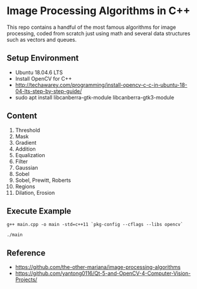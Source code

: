 # Image Processing Algorithms in C++

This repo contains a handful of the most famous algorithms for image processing, coded from scratch just using math and several data structures such as vectors and queues.

## Setup Environment
- Ubuntu 18.04.6 LTS
- Install OpenCV for C++
- http://techawarey.com/programming/install-opencv-c-c-in-ubuntu-18-04-lts-step-by-step-guide/
- sudo apt install libcanberra-gtk-module libcanberra-gtk3-module

## Content
1. Threshold
2. Mask
3. Gradient
4. Addition
5. Equalization
6. Filter
7. Gaussian
8. Sobel
9. Sobel, Prewitt, Roberts
10. Regions
11. Dilation, Erosion

## Execute Example
```
g++ main.cpp -o main -std=c++11 `pkg-config --cflags --libs opencv`
```
```
./main
```

## Reference
- https://github.com/the-other-mariana/image-processing-algorithms
- https://github.com/yantong0116/Qt-5-and-OpenCV-4-Computer-Vision-Projects/
